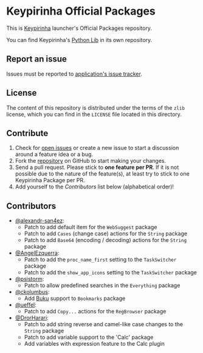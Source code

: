 # Keypirinha Official Packages

This is [Keypirinha](http://keypirinha.com) launcher's Official Packages
repository.

You can find Keypirinha's [Python Lib](https://github.com/Keypirinha/PythonLib)
in its own repository.

## Report an issue

Issues must be reported to [application's issue tracker][app_issues].

## License

The content of this repository is distributed under the terms of the `zlib`
license, which you can find in the `LICENSE` file located in this directory.

## Contribute

1. Check for [open issues][app_issues] or create a new issue to start a
   discussion around a feature idea or a bug.
2. Fork the [repository][packs_repo] on GitHub to start making your changes.
3. Send a pull request.
   Please stick to **one feature per PR**. If it is not possible due to the
   nature of the feature(s), at least try to stick to one Keypirinha Package per
   PR.
4. Add yourself to the *Contributors* list below (alphabetical order)!

[app_issues]: https://github.com/Keypirinha/Keypirinha/issues
[packs_repo]: https://github.com/Keypirinha/Packages

## Contributors

* [@alexandr-san4ez](https://github.com/alexandr-san4ez):
  - Patch to add default item for the `WebSuggest` package
  - Patch to add `Cases` (change case) actions for the `String` package
  - Patch to add `Base64` (encoding / decoding) actions for the `String` package
* [@AngelEzquerra](https://github.com/AngelEzquerra):
  - Patch to add the `proc_name_first` setting to the `TaskSwitcher` package
  - Patch to add the `show_app_icons` setting to the `TaskSwitcher` package
* [@psistorm](https://github.com/psistorm):
  - Patch to allow predefined searches in the `Everything` package
* [@ckolumbus](https://github.com/ckolumbus):
  - Add [Buku](https://github.com/jarun/Buku/) support to `Bookmarks` package
* [@ueffel](https://github.com/ueffel):
  - Patch to add `Copy...` actions for the `RegBrowser` package
* [@DrorHarari](https://github.com/DrorHarari):
  - Patch to add string reverse and camel-like case changes to the `String` package
  - Patch to add variable support to the 'Calc' package
  - Add variables with expression feature to the Calc plugin